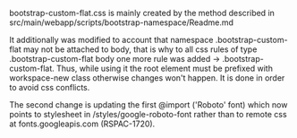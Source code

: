 bootstrap-custom-flat.css is mainly created by the method described in src/main/webapp/scripts/bootstrap-namespace/Readme.md

It additionally was modified to account that namespace .bootstrap-custom-flat may not be attached to body, that is why to all css rules of type .bootstrap-custom-flat body one more rule was added -> .bootstrap-custom-flat. Thus, while using it the root element must be prefixed with workspace-new class otherwise changes won't happen. It is done in order to avoid css conflicts.  

The second change is updating the first @import ('Roboto' font) which now points to stylesheet in /styles/google-roboto-font rather than to remote css at fonts.googleapis.com (RSPAC-1720).